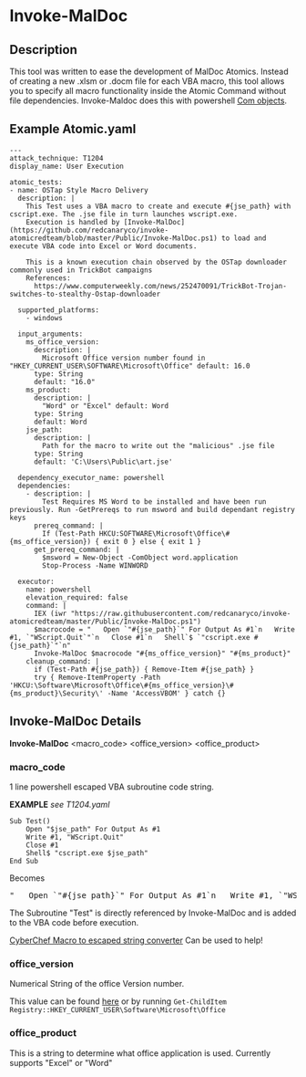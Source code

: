 # Invoke-MalDoc
## Description
This tool was written to ease the development of MalDoc Atomics. Instead of creating a new .xlsm or .docm file for each VBA macro, this tool allows you to specify all macro functionality inside the Atomic Command without file dependencies. Invoke-Maldoc does this with powershell [Com objects](https://docs.microsoft.com/en-us/powershell/scripting/samples/creating-.net-and-com-objects--new-object-?view=powershell-7#creating-com-objects-with-new-object).

## Example Atomic.yaml

```
---
attack_technique: T1204
display_name: User Execution

atomic_tests:
- name: OSTap Style Macro Delivery
  description: |
    This Test uses a VBA macro to create and execute #{jse_path} with cscript.exe. The .jse file in turn launches wscript.exe.
    Execution is handled by [Invoke-MalDoc](https://github.com/redcanaryco/invoke-atomicredteam/blob/master/Public/Invoke-MalDoc.ps1) to load and execute VBA code into Excel or Word documents.
    
    This is a known execution chain observed by the OSTap downloader commonly used in TrickBot campaigns 
    References:
      https://www.computerweekly.com/news/252470091/TrickBot-Trojan-switches-to-stealthy-Ostap-downloader

  supported_platforms:
    - windows

  input_arguments:
    ms_office_version:
      description: |
        Microsoft Office version number found in "HKEY_CURRENT_USER\SOFTWARE\Microsoft\Office" default: 16.0
      type: String
      default: "16.0"
    ms_product:
      description: | 
        "Word" or "Excel" default: Word
      type: String
      default: Word
    jse_path:
      description: |
        Path for the macro to write out the "malicious" .jse file
      type: String
      default: 'C:\Users\Public\art.jse'

  dependency_executor_name: powershell
  dependencies:
    - description: |
        Test Requires MS Word to be installed and have been run previously. Run -GetPrereqs to run msword and build dependant registry keys
      prereq_command: |
        If (Test-Path HKCU:SOFTWARE\Microsoft\Office\#{ms_office_version}) { exit 0 } else { exit 1 }
      get_prereq_command: | 
        $msword = New-Object -ComObject word.application
        Stop-Process -Name WINWORD

  executor:
    name: powershell
    elevation_required: false
    command: |
      IEX (iwr "https://raw.githubusercontent.com/redcanaryco/invoke-atomicredteam/master/Public/Invoke-MalDoc.ps1")
      $macrocode = "   Open `"#{jse_path}`" For Output As #1`n   Write #1, `"WScript.Quit`"`n   Close #1`n   Shell`$ `"cscript.exe #{jse_path}`"`n"
      Invoke-MalDoc $macrocode "#{ms_office_version}" "#{ms_product}"
    cleanup_command: |
      if (Test-Path #{jse_path}) { Remove-Item #{jse_path} }
      try { Remove-ItemProperty -Path 'HKCU:\Software\Microsoft\Office\#{ms_office_version}\#{ms_product}\Security\' -Name 'AccessVBOM' } catch {}
```

## Invoke-MalDoc Details

**Invoke-MalDoc** <macro_code> <office_version> <office_product>

### macro_code
1 line powershell escaped VBA subroutine code string.

**EXAMPLE** _see T1204.yaml_
```
Sub Test()
    Open "$jse_path" For Output As #1
    Write #1, "WScript.Quit"
    Close #1
    Shell$ "cscript.exe $jse_path"
End Sub
```
Becomes

<pre>"   Open `"#{jse_path}`" For Output As #1`n   Write #1, `"WScript.Quit`"`n   Close #1`n   Shell`$ `"cscript.exe #{jse_path}`"`n"</pre>

The Subroutine "Test" is directly referenced by Invoke-MalDoc and is added to the VBA code before execution.

[CyberChef Macro to escaped string converter](http://icyberchef.com/#recipe=Find_/_Replace(%7B'option':'Regex','string':'Sub.*?()%5C%5Cn'%7D,'',true,false,true)Find_/_Replace(%7B'option':'Regex','string':'End%20Sub'%7D,'',true,false,true)Find_/_Replace(%7B'option':'Simple%20string','string':'%22'%7D,'%60%22',true,false,true)Find_/_Replace(%7B'option':'Simple%20string','string':'$'%7D,'%60$',true,false,true)Find_/_Replace(%7B'option':'Extended%20(%5C%5Cn,%20%5C%5Ct,%20%5C%5Cx...)','string':'%5C%5Cn'%7D,'%60n',true,false,true)Find_/_Replace(%7B'option':'Extended%20(%5C%5Cn,%20%5C%5Ct,%20%5C%5Cx...)','string':'%5C%5Ct'%7D,'%60t',true,false,true)&input=U3ViIFRlc3QoKQogICBPcGVuICIkanNlX3BhdGgiIEZvciBPdXRwdXQgQXMgIzEKICAgV3JpdGUgIzEsICJXU2NyaXB0LlF1aXQiCiAgIENsb3NlICMxCiAgIFNoZWxsJCAiY3NjcmlwdC5leGUgJGpzZV9wYXRoIgpFbmQgU3Vi) Can be used to help!

### office_version
Numerical String of the office Version number.

This value can be found [here](https://en.wikipedia.org/wiki/Microsoft_Office#History_of_releases) or by running `Get-ChildItem Registry::HKEY_CURRENT_USER\Software\Microsoft\Office`

### office_product
This is a string to determine what office application is used. Currently supports "Excel" or "Word"